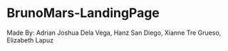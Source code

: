 # BrunoMars-LandingPage
Made By:
   Adrian Joshua Dela Vega,
   Hanz San Diego,
   Xianne Tre Grueso,
   Elizabeth Lapuz
